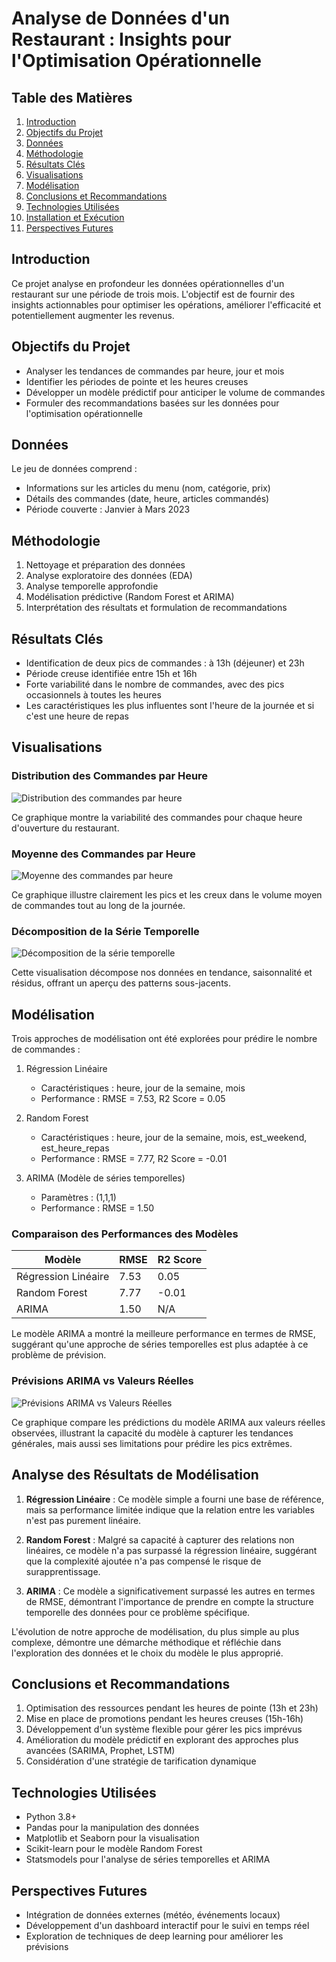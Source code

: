 # Analyse de Données d'un Restaurant : Insights pour l'Optimisation Opérationnelle

## Table des Matières
1. [Introduction](#introduction)
2. [Objectifs du Projet](#objectifs-du-projet)
3. [Données](#données)
4. [Méthodologie](#méthodologie)
5. [Résultats Clés](#résultats-clés)
6. [Visualisations](#visualisations)
7. [Modélisation](#modélisation)
8. [Conclusions et Recommandations](#conclusions-et-recommandations)
9. [Technologies Utilisées](#technologies-utilisées)
10. [Installation et Exécution](#installation-et-exécution)
11. [Perspectives Futures](#perspectives-futures)

## Introduction
Ce projet analyse en profondeur les données opérationnelles d'un restaurant sur une période de trois mois. L'objectif est de fournir des insights actionnables pour optimiser les opérations, améliorer l'efficacité et potentiellement augmenter les revenus.

## Objectifs du Projet
- Analyser les tendances de commandes par heure, jour et mois
- Identifier les périodes de pointe et les heures creuses
- Développer un modèle prédictif pour anticiper le volume de commandes
- Formuler des recommandations basées sur les données pour l'optimisation opérationnelle

## Données
Le jeu de données comprend :
- Informations sur les articles du menu (nom, catégorie, prix)
- Détails des commandes (date, heure, articles commandés)
- Période couverte : Janvier à Mars 2023

## Méthodologie
1. Nettoyage et préparation des données
2. Analyse exploratoire des données (EDA)
3. Analyse temporelle approfondie
4. Modélisation prédictive (Random Forest et ARIMA)
5. Interprétation des résultats et formulation de recommandations

## Résultats Clés
- Identification de deux pics de commandes : à 13h (déjeuner) et 23h
- Période creuse identifiée entre 15h et 16h
- Forte variabilité dans le nombre de commandes, avec des pics occasionnels à toutes les heures
- Les caractéristiques les plus influentes sont l'heure de la journée et si c'est une heure de repas

## Visualisations

### Distribution des Commandes par Heure
![Distribution des commandes par heure](imgs/distribution_commandes_par_heure.png)

Ce graphique montre la variabilité des commandes pour chaque heure d'ouverture du restaurant.

### Moyenne des Commandes par Heure
![Moyenne des commandes par heure](imgs/moyenne_de_commande_par_heure.png)

Ce graphique illustre clairement les pics et les creux dans le volume moyen de commandes tout au long de la journée.

### Décomposition de la Série Temporelle
![Décomposition de la série temporelle](imgs/decompos_serie_temp.png)

Cette visualisation décompose nos données en tendance, saisonnalité et résidus, offrant un aperçu des patterns sous-jacents.

## Modélisation

Trois approches de modélisation ont été explorées pour prédire le nombre de commandes :

1. Régression Linéaire
   - Caractéristiques : heure, jour de la semaine, mois
   - Performance : RMSE = 7.53, R2 Score = 0.05

2. Random Forest
   - Caractéristiques : heure, jour de la semaine, mois, est_weekend, est_heure_repas
   - Performance : RMSE = 7.77, R2 Score = -0.01

3. ARIMA (Modèle de séries temporelles)
   - Paramètres : (1,1,1)
   - Performance : RMSE = 1.50

### Comparaison des Performances des Modèles

| Modèle            | RMSE | R2 Score |
|-------------------|------|----------|
| Régression Linéaire | 7.53 | 0.05     |
| Random Forest     | 7.77 | -0.01    |
| ARIMA             | 1.50 | N/A      |

Le modèle ARIMA a montré la meilleure performance en termes de RMSE, suggérant qu'une approche de séries temporelles est plus adaptée à ce problème de prévision.

### Prévisions ARIMA vs Valeurs Réelles
![Prévisions ARIMA vs Valeurs Réelles](imgs/prev_ARIMA_vs_reelles.png)

Ce graphique compare les prédictions du modèle ARIMA aux valeurs réelles observées, illustrant la capacité du modèle à capturer les tendances générales, mais aussi ses limitations pour prédire les pics extrêmes.

## Analyse des Résultats de Modélisation

1. **Régression Linéaire** : Ce modèle simple a fourni une base de référence, mais sa performance limitée indique que la relation entre les variables n'est pas purement linéaire.

2. **Random Forest** : Malgré sa capacité à capturer des relations non linéaires, ce modèle n'a pas surpassé la régression linéaire, suggérant que la complexité ajoutée n'a pas compensé le risque de surapprentissage.

3. **ARIMA** : Ce modèle a significativement surpassé les autres en termes de RMSE, démontrant l'importance de prendre en compte la structure temporelle des données pour ce problème spécifique.

L'évolution de notre approche de modélisation, du plus simple au plus complexe, démontre une démarche méthodique et réfléchie dans l'exploration des données et le choix du modèle le plus approprié.

## Conclusions et Recommandations
1. Optimisation des ressources pendant les heures de pointe (13h et 23h)
2. Mise en place de promotions pendant les heures creuses (15h-16h)
3. Développement d'un système flexible pour gérer les pics imprévus
4. Amélioration du modèle prédictif en explorant des approches plus avancées (SARIMA, Prophet, LSTM)
5. Considération d'une stratégie de tarification dynamique

## Technologies Utilisées
- Python 3.8+
- Pandas pour la manipulation des données
- Matplotlib et Seaborn pour la visualisation
- Scikit-learn pour le modèle Random Forest
- Statsmodels pour l'analyse de séries temporelles et ARIMA

## Perspectives Futures
- Intégration de données externes (météo, événements locaux)
- Développement d'un dashboard interactif pour le suivi en temps réel
- Exploration de techniques de deep learning pour améliorer les prévisions